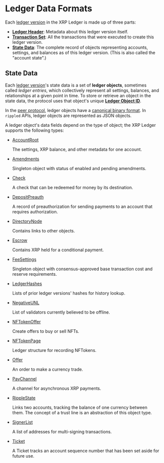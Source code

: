 # Ledger Data Formats

Each [ledger version](ledgers.html) in the XRP Ledger is made up of three parts:

- **[Ledger Header](ledger-header.html)**: Metadata about this ledger version itself.
- **[Transaction Set](transaction-formats.html)**: All the transactions that were executed to create this ledger version.
- **[State Data](ledger-object-types.html)**: The complete record of objects representing accounts, settings, and balances as of this ledger version. (This is also called the "account state".)

## State Data

Each [ledger version](ledgers.html)'s state data is a set of **ledger objects**, sometimes called _ledger entries_, which collectively represent all settings, balances, and relationships at a given point in time. To store or retrieve an object in the state data, the protocol uses that object's unique **[Ledger Object ID](ledger-object-ids.html)**.

In the [peer protocol](peer-protocol.html), ledger objects have a [canonical binary format](serialization.html). In `rippled` APIs, ledger objects are represented as JSON objects.

A ledger object's data fields depend on the type of object; the XRP Ledger supports the following types:




<ul class="children-display">
  
<li class="level-1"><a href="accountroot.html">AccountRoot</a>
  
  <p class="blurb child-blurb">The settings, XRP balance, and other metadata for one account.</p>
</li>
  
  
<li class="level-1"><a href="amendments-object.html">Amendments</a>
  
  <p class="blurb child-blurb">Singleton object with status of enabled and pending amendments.</p>
</li>
  
  
<li class="level-1"><a href="check.html">Check</a>
  
  <p class="blurb child-blurb">A check that can be redeemed for money by its destination.</p>
</li>
  
  
<li class="level-1"><a href="depositpreauth-object.html">DepositPreauth</a>
  
  <p class="blurb child-blurb">A record of preauthorization for sending payments to an account that requires authorization.</p>
</li>
  
  
<li class="level-1"><a href="directorynode.html">DirectoryNode</a>
  
  <p class="blurb child-blurb">Contains links to other objects.</p>
</li>
  
  
<li class="level-1"><a href="escrow-object.html">Escrow</a>
  
  <p class="blurb child-blurb">Contains XRP held for a conditional payment.</p>
</li>
  
  
<li class="level-1"><a href="feesettings.html">FeeSettings</a>
  
  <p class="blurb child-blurb">Singleton object with consensus-approved base transaction cost and reserve requirements.</p>
</li>
  
  
<li class="level-1"><a href="ledgerhashes.html">LedgerHashes</a>
  
  <p class="blurb child-blurb">Lists of prior ledger versions' hashes for history lookup.</p>
</li>
  
  
<li class="level-1"><a href="negativeunl.html">NegativeUNL</a>
  
  <p class="blurb child-blurb">List of validators currently believed to be offline.</p>
</li>
  
  
<li class="level-1"><a href="nftokenoffer.html">NFTokenOffer</a>
  <span class="status not_enabled" title="This feature is not currently enabled on the production XRP Ledger."><i class="fa fa-flask"></i></span>
  <p class="blurb child-blurb">Create offers to buy or sell NFTs.</p>
</li>
  
  
<li class="level-1"><a href="nftokenpage.html">NFTokenPage</a>
  <span class="status not_enabled" title="This feature is not currently enabled on the production XRP Ledger."><i class="fa fa-flask"></i></span>
  <p class="blurb child-blurb">Ledger structure for recording NFTokens.</p>
</li>
  
  
<li class="level-1"><a href="offer.html">Offer</a>
  
  <p class="blurb child-blurb">An order to make a currency trade.</p>
</li>
  
  
<li class="level-1"><a href="paychannel.html">PayChannel</a>
  
  <p class="blurb child-blurb">A channel for asynchronous XRP payments.</p>
</li>
  
  
<li class="level-1"><a href="ripplestate.html">RippleState</a>
  
  <p class="blurb child-blurb">Links two accounts, tracking the balance of one currency between them. The concept of a trust line is an abstraction of this object type.</p>
</li>
  
  
<li class="level-1"><a href="signerlist.html">SignerList</a>
  
  <p class="blurb child-blurb">A list of addresses for multi-signing transactions.</p>
</li>
  
  
<li class="level-1"><a href="ticket.html">Ticket</a>
  
  <p class="blurb child-blurb">A Ticket tracks an account sequence number that has been set aside for future use.</p>
</li>
  
  

</ul><!--/.children-display-->

